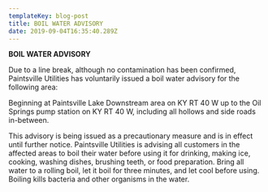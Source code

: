 ```yaml
---
templateKey: blog-post
title: BOIL WATER ADVISORY
date: 2019-09-04T16:35:40.289Z
---
```

**BOIL WATER ADVISORY**

Due to a line break, although no contamination has been confirmed, Paintsville Utilities has voluntarily issued a boil water advisory for the following area:

Beginning at Paintsville Lake Downstream area on KY RT 40 W up to the Oil Springs pump station on KY RT 40 W, including all hollows and side roads in-between.

This advisory is being issued as a precautionary measure and is in effect until further notice. Paintsville Utilities is advising all customers in the affected areas to boil their water before using it for drinking, making ice, cooking, washing dishes, brushing teeth, or food preparation. Bring all water to a rolling boil, let it boil for three minutes, and let cool before using. Boiling kills bacteria and other organisms in the water.
